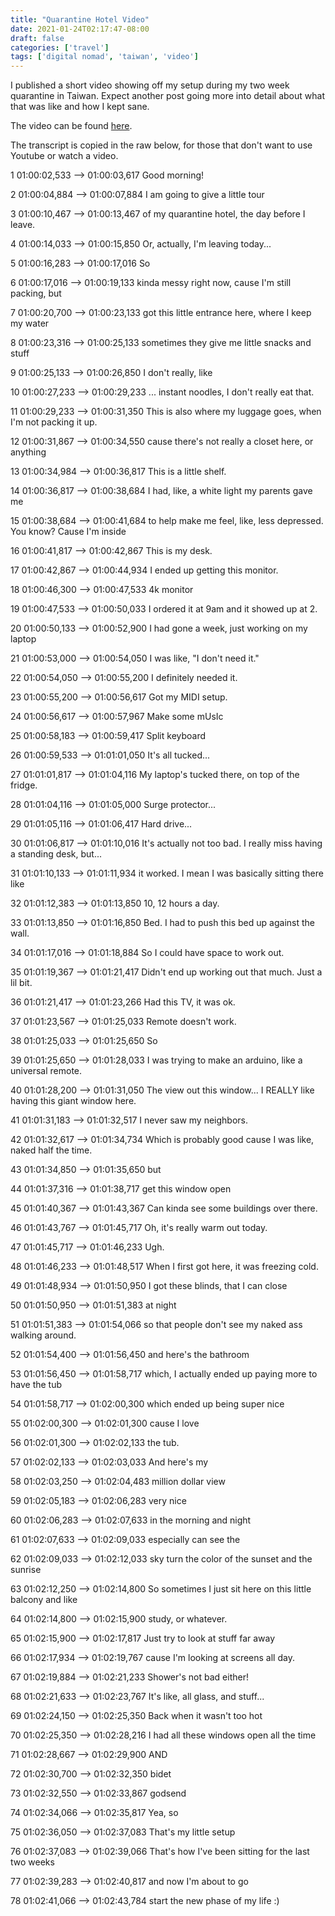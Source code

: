 ```yaml
---
title: "Quarantine Hotel Video"
date: 2021-01-24T02:17:47-08:00
draft: false
categories: ['travel']
tags: ['digital nomad', 'taiwan', 'video']
---
```


I published a short video showing off my setup during my two week
quarantine in Taiwan. Expect another post going more into detail
about what that was like and how I kept sane.

The video can be found [here](https://www.youtube.com/watch?v=1GerD1Mxw40).

The transcript is copied in the raw below, for those that don't want
to use Youtube or watch a video.

1
01:00:02,533 --> 01:00:03,617
Good morning!

2
01:00:04,884 --> 01:00:07,884
I am going to give a little tour

3
01:00:10,467 --> 01:00:13,467
of my quarantine hotel, the day before I leave.

4
01:00:14,033 --> 01:00:15,850
Or, actually, I'm leaving today...

5
01:00:16,283 --> 01:00:17,016
So

6
01:00:17,016 --> 01:00:19,133
kinda messy right now, cause I'm still packing, but

7
01:00:20,700 --> 01:00:23,133
got this little entrance here, where I keep my water

8
01:00:23,316 --> 01:00:25,133
sometimes they give me little snacks and stuff

9
01:00:25,133 --> 01:00:26,850
I don't really, like

10
01:00:27,233 --> 01:00:29,233
... instant noodles, I don't really eat that.

11
01:00:29,233 --> 01:00:31,350
This is also where my luggage goes, when I'm not packing it
up.

12
01:00:31,867 --> 01:00:34,550
cause there's not really a closet here, or anything

13
01:00:34,984 --> 01:00:36,817
This is a little shelf.

14
01:00:36,817 --> 01:00:38,684
I had, like, a white light my parents gave me

15
01:00:38,684 --> 01:00:41,684
to help make me feel, like, less depressed. You know? Cause
I'm inside

16
01:00:41,817 --> 01:00:42,867
This is my desk.

17
01:00:42,867 --> 01:00:44,934
I ended up getting this monitor.

18
01:00:46,300 --> 01:00:47,533
4k monitor

19
01:00:47,533 --> 01:00:50,033
I ordered it at 9am and it showed up at 2.

20
01:00:50,133 --> 01:00:52,900
I had gone a week, just working on my laptop

21
01:00:53,000 --> 01:00:54,050
I was like, "I don't need it."

22
01:00:54,050 --> 01:00:55,200
I definitely needed it.

23
01:00:55,200 --> 01:00:56,617
Got my MIDI setup.

24
01:00:56,617 --> 01:00:57,967
Make some mUsIc

25
01:00:58,183 --> 01:00:59,417
Split keyboard

26
01:00:59,533 --> 01:01:01,050
It's all tucked...

27
01:01:01,817 --> 01:01:04,116
My laptop's tucked there, on top of the fridge.

28
01:01:04,116 --> 01:01:05,000
Surge protector...

29
01:01:05,116 --> 01:01:06,417
Hard drive...

30
01:01:06,817 --> 01:01:10,016
It's actually not too bad. I really miss having a standing
desk, but...

31
01:01:10,133 --> 01:01:11,934
it worked. I mean I was basically sitting there like

32
01:01:12,383 --> 01:01:13,850
10, 12 hours a day.

33
01:01:13,850 --> 01:01:16,850
Bed. I had to push this bed up against the wall.

34
01:01:17,016 --> 01:01:18,884
So I could have space to work out.

35
01:01:19,367 --> 01:01:21,417
Didn't end up working out that much. Just a lil bit.

36
01:01:21,417 --> 01:01:23,266
Had this TV, it was ok.

37
01:01:23,567 --> 01:01:25,033
Remote doesn't work.

38
01:01:25,033 --> 01:01:25,650
So

39
01:01:25,650 --> 01:01:28,033
I was trying to make an arduino, like a universal remote.

40
01:01:28,200 --> 01:01:31,050
The view out this window... I REALLY like having this giant
window here.

41
01:01:31,183 --> 01:01:32,517
I never saw my neighbors.

42
01:01:32,617 --> 01:01:34,734
Which is probably good cause I was like, naked half the
time.

43
01:01:34,850 --> 01:01:35,650
but

44
01:01:37,316 --> 01:01:38,717
get this window open

45
01:01:40,367 --> 01:01:43,367
Can kinda see some buildings over there.

46
01:01:43,767 --> 01:01:45,717
Oh, it's really warm out today.

47
01:01:45,717 --> 01:01:46,233
Ugh.

48
01:01:46,233 --> 01:01:48,517
When I first got here, it was freezing cold.

49
01:01:48,934 --> 01:01:50,950
I got these blinds, that I can close

50
01:01:50,950 --> 01:01:51,383
at night

51
01:01:51,383 --> 01:01:54,066
so that people don't see my naked ass walking around.

52
01:01:54,400 --> 01:01:56,450
and here's the bathroom

53
01:01:56,450 --> 01:01:58,717
which, I actually ended up paying more to have the tub

54
01:01:58,717 --> 01:02:00,300
which ended up being super nice

55
01:02:00,300 --> 01:02:01,300
cause I love

56
01:02:01,300 --> 01:02:02,133
the tub.

57
01:02:02,133 --> 01:02:03,033
And here's my

58
01:02:03,250 --> 01:02:04,483
million dollar view

59
01:02:05,183 --> 01:02:06,283
very nice

60
01:02:06,283 --> 01:02:07,633
in the morning and night

61
01:02:07,633 --> 01:02:09,033
especially can see the

62
01:02:09,033 --> 01:02:12,033
sky turn the color of the sunset and the sunrise

63
01:02:12,250 --> 01:02:14,800
So sometimes I just sit here on this little balcony and like

64
01:02:14,800 --> 01:02:15,900
study, or whatever.

65
01:02:15,900 --> 01:02:17,817
Just try to look at stuff far away

66
01:02:17,934 --> 01:02:19,767
cause I'm looking at screens all day.

67
01:02:19,884 --> 01:02:21,233
Shower's not bad either!

68
01:02:21,633 --> 01:02:23,767
It's like, all glass, and stuff...

69
01:02:24,150 --> 01:02:25,350
Back when it wasn't too hot

70
01:02:25,350 --> 01:02:28,216
I had all these windows open all the time

71
01:02:28,667 --> 01:02:29,900
AND

72
01:02:30,700 --> 01:02:32,350
bidet

73
01:02:32,550 --> 01:02:33,867
godsend

74
01:02:34,066 --> 01:02:35,817
Yea, so

75
01:02:36,050 --> 01:02:37,083
That's my little setup

76
01:02:37,083 --> 01:02:39,066
That's how I've been sitting for the last two weeks

77
01:02:39,283 --> 01:02:40,817
and now I'm about to go

78
01:02:41,066 --> 01:02:43,784
start the new phase of my life :)
